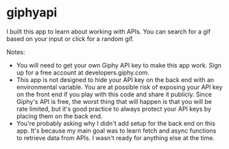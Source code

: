 # giphyapi
I built this app to learn about working with APIs. You can search for a gif based on your input or click for a random gif.

Notes: 
* You will need to get your own Giphy API key to make this app work. Sign up for a free account at developers.giphy.com.
* This app is not designed to hide your API key on the back end with an environmental variable. You are at possible risk of exposing your API key on the front end if you play with this code and share it publicly. Since Giphy's API is free, the worst thing that will happen is that you will be rate limited, but it's good practice to always protect your API keys by placing them on the back end.
* You're probably asking why I didn't add setup for the back end on this app. It's because my main goal was to learn fetch and async functions to retrieve data from APIs. I wasn't ready for anything else at the time.
